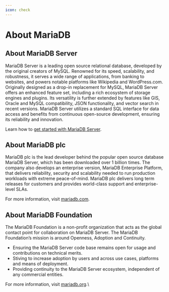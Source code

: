 ```yaml
---
icon: check
---
```


# About MariaDB

## About MariaDB Server

MariaDB Server is a leading open source relational database, developed by the original creators of MySQL. Renowned for its speed, scalability, and robustness, it serves a wide range of applications, from banking to websites, and powers notable platforms like Wikipedia and WordPress.com. Originally designed as a drop-in replacement for MySQL, MariaDB Server offers an enhanced feature set, including a rich ecosystem of storage engines and plugins. Its versatility is further extended by features like GIS, Oracle and MySQL compatibility, JSON functionality, and vector search in recent versions. MariaDB Server utilizes a standard SQL interface for data access and benefits from continuous open-source development, ensuring its reliability and innovation.

Learn how to [get started with MariaDB Server](https://mariadb.com/get-started-with-mariadb/).&#x20;

## About MariaDB plc

MariaDB plc is the lead developer behind the popular open source database MariaDB Server, which has been downloaded over 1 billion times. The company also develops an enterprise version, MariaDB Enterprise Platform, that delivers reliability, security and scalability needed to run production workloads with extreme peace-of-mind. MariaDB plc delivers long term releases for customers and provides world-class support and enterprise-level SLAs.

For more information, visit [mariadb.com](http://mariadb.com).&#x20;

## About MariaDB Foundation

The MariaDB Foundation is a non-profit organization that acts as the global contact point for collaboration on MariaDB Server. The MariaDB Foundation’s mission is around Openness, Adoption and Continuity.

* Ensuring the MariaDB Server code base remains open for usage and contributions on technical merits.
* Stiving to increase adoption by users and across use cases, platforms and means of deployment.
* Providing continuity to the MariaDB Server ecosystem, independent of any commercial entities.

For more information, visit [mariadb.org](http://mariadb.org).\


